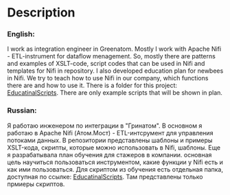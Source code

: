 # Description

### English: 
I work as integration engineer in Greenatom. Mostly I work with Apache Nifi - ETL-instrument for dataflow menagement. 
  So, mostly there are patterns and examples of XSLT-code, script codes that can be used in Nifi and templates for Nifi in repository. I also developed education plan for newbees in Nifi. We try to teach how to use Nifi in our company, which functions there are and how to use it. There is a folder for this project: 
<a href="https://github.com/bouffee/work/tree/main/EducationalScripts">EducatinalScripts</a>. There are only example scripts that will be shown in plan. 

### Russian:
 Я работаю инженером по интеграции в "Гринатом". В основном я работаю в Apache Nifi (Атом.Мост) - ETL-интсрумент для управления потоками данных. В репозитории представлены шаблоны и примеры XSLT-кода, скрипты, которые можно использовать в Nifi, шаблоны. 
Еще я разрабатывала план обучения для стажеров в компании. основная цель научиться пользоваться инструментом, какие функции у Nifi есть и как ими пользоваться. Для скриптом из обучения есть отдельная папка, доступная по ссылке: <a href="https://github.com/bouffee/work/tree/main/EducationalScripts">EducatinalScripts</a>. Там представлены только прмиеры скриптов.
